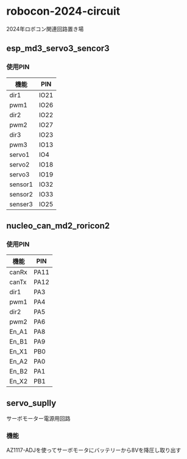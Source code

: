 # robocon-2024-circuit
2024年ロボコン関連回路置き場
## esp_md3_servo3_sencor3
### 使用PIN
|機能|PIN|
|--|--|
|dir1|IO21|
|pwm1|IO26|
|dir2|IO22|
|pwm2|IO27|
|dir3|IO23|
|pwm3|IO13|
|servo1|IO4|
|servo2|IO18|
|servo3|IO19|
|sensor1|IO32|
|sensor2|IO33|
|senser3|IO25|

## nucleo_can_md2_roricon2
### 使用PIN
|機能|PIN|
|--|--|
|canRx|PA11|
|canTx|PA12|
|dir1|PA3|
|pwm1|PA4|
|dir2|PA5|
|pwm2|PA6|
|En_A1|PA8|
|En_B1|PA9|
|En_X1|PB0|
|En_A2|PA0|
|En_B2|PA1|
|En_X2|PB1|

## servo_suplly
サーボモーター電源用回路
### 機能
AZ1117-ADJを使ってサーボモータにバッテリーから8Vを降圧し取り出す
